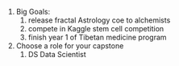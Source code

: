 1. Big Goals:
    1. release fractal Astrology coe to alchemists
    2. compete in Kaggle stem cell competition
    3. finish year 1 of Tibetan medicine program
1. Choose a role for your capstone
    1. DS Data Scientist
